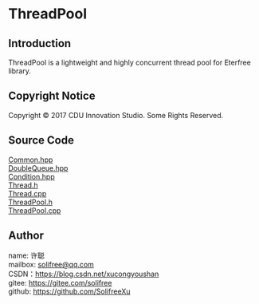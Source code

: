 ﻿# ThreadPool
## Introduction
ThreadPool is a lightweight and highly concurrent thread pool for Eterfree library.

## Copyright Notice
Copyright © 2017 CDU Innovation Studio. Some Rights Reserved.

## Source Code
[Common.hpp](./source/Common.hpp)  
[DoubleQueue.hpp](./source/DoubleQueue.hpp)  
[Condition.hpp](./source/Condition.hpp)  
[Thread.h](./source/Thread.h)  
[Thread.cpp](./source/Thread.cpp)  
[ThreadPool.h](./source/ThreadPool.h)  
[ThreadPool.cpp](./source/ThreadPool.cpp)

## Author
name: 许聪  
mailbox: solifree@qq.com  
CSDN：https://blog.csdn.net/xucongyoushan  
gitee: https://gitee.com/solifree  
github: https://github.com/SolifreeXu
